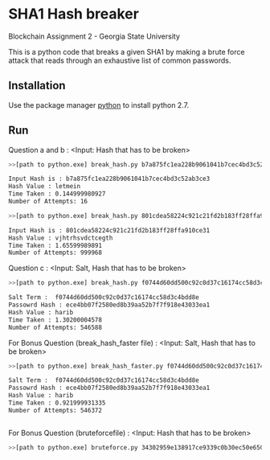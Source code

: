 # SHA1 Hash breaker
Blockchain Assignment 2 - Georgia State University

This is a python code that breaks a given SHA1 by making a brute force attack that reads through an exhaustive list of common passwords.

## Installation

Use the package manager [python](https://www.python.org/downloads/) to install python 2.7.

## Run

Question a and b : 
<Input: Hash that has to be broken>
```bash
>>[path to python.exe] break_hash.py b7a875fc1ea228b9061041b7cec4bd3c52ab3ce3

Input Hash is : b7a875fc1ea228b9061041b7cec4bd3c52ab3ce3
Hash Value : letmein
Time Taken : 0.144999980927
Number of Attempts: 16

>>[path to python.exe] break_hash.py 801cdea58224c921c21fd2b183ff28ffa910ce31

Input Hash is : 801cdea58224c921c21fd2b183ff28ffa910ce31
Hash Value : vjhtrhsvdctcegth
Time Taken : 1.65599989891
Number of Attempts: 999968


```

Question c :
<Input: Salt, Hash that has to be broken>

```bash
>>[path to python.exe] break_hash.py f0744d60dd500c92c0d37c16174cc58d3c4bdd8e ece4bb07f2580ed8b39aa52b7f7f918e43033ea1

Salt Term :  f0744d60dd500c92c0d37c16174cc58d3c4bdd8e
Passowrd Hash : ece4bb07f2580ed8b39aa52b7f7f918e43033ea1
Hash Value : harib
Time Taken : 1.30200004578
Number of Attempts: 546588


```

For Bonus Question (break_hash_faster file) :
<Input: Salt, Hash that has to be broken>

```bash
>>[path to python.exe] break_hash_faster.py f0744d60dd500c92c0d37c16174cc58d3c4bdd8e ece4bb07f2580ed8b39aa52b7f7f918e43033ea1

Salt Term :  f0744d60dd500c92c0d37c16174cc58d3c4bdd8e
Passowrd Hash : ece4bb07f2580ed8b39aa52b7f7f918e43033ea1
Hash Value : harib
Time Taken : 0.921999931335
Number of Attempts: 546372



```

For Bonus Question (bruteforcefile) :
<Input: Hash that has to be broken>

```bash
>>[path to python.exe] bruteforce.py 34302959e138917ce9339c0b30ec50e650ce6b40 


```

